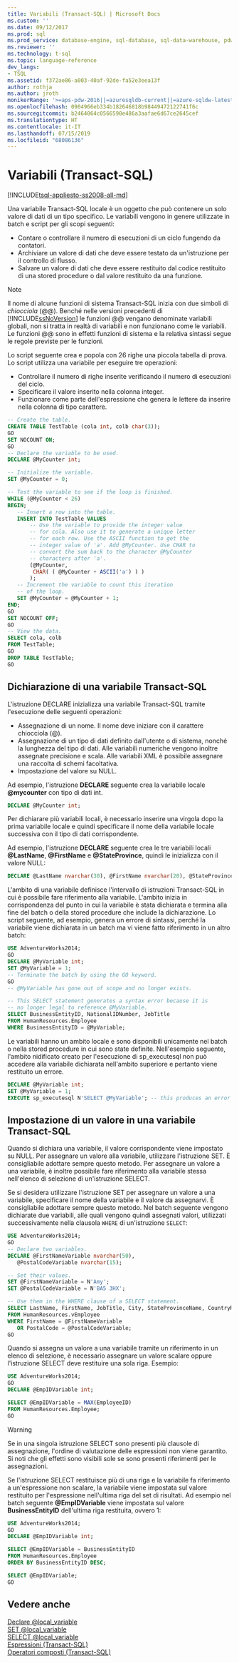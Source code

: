 ```yaml
---
title: Variabili (Transact-SQL) | Microsoft Docs
ms.custom: ''
ms.date: 09/12/2017
ms.prod: sql
ms.prod_service: database-engine, sql-database, sql-data-warehouse, pdw
ms.reviewer: ''
ms.technology: t-sql
ms.topic: language-reference
dev_langs:
- TSQL
ms.assetid: f372ae86-a003-40af-92de-fa52e3eea13f
author: rothja
ms.author: jroth
monikerRange: '>=aps-pdw-2016||=azuresqldb-current||=azure-sqldw-latest||>=sql-server-2016||=sqlallproducts-allversions||>=sql-server-linux-2017||=azuresqldb-mi-current'
ms.openlocfilehash: 0904966eb334b182646818b98449472122741f6c
ms.sourcegitcommit: b2464064c0566590e486a3aafae6d67ce2645cef
ms.translationtype: HT
ms.contentlocale: it-IT
ms.lasthandoff: 07/15/2019
ms.locfileid: "68086136"
---
```

# <a name="variables-transact-sql"></a>Variabili (Transact-SQL)
[!INCLUDE[tsql-appliesto-ss2008-all-md](../../includes/tsql-appliesto-ss2008-all-md.md)]

Una variabile Transact-SQL locale è un oggetto che può contenere un solo valore di dati di un tipo specifico. Le variabili vengono in genere utilizzate in batch e script per gli scopi seguenti: 

* Contare o controllare il numero di esecuzioni di un ciclo fungendo da contatori.
* Archiviare un valore di dati che deve essere testato da un'istruzione per il controllo di flusso.
* Salvare un valore di dati che deve essere restituito dal codice restituito di una stored procedure o dal valore restituito da una funzione.

> [!NOTE]
> Il nome di alcune funzioni di sistema Transact-SQL inizia con due simboli di *chiocciola* (\@\@). Benché nelle versioni precedenti di [!INCLUDE[ssNoVersion](../../includes/ssnoversion-md.md)] le funzioni \@\@ vengano denominate variabili globali, non si tratta in realtà di variabili e non funzionano come le variabili. Le funzioni \@\@ sono in effetti funzioni di sistema e la relativa sintassi segue le regole previste per le funzioni.

Lo script seguente crea e popola con 26 righe una piccola tabella di prova. Lo script utilizza una variabile per eseguire tre operazioni: 

* Controllare il numero di righe inserite verificando il numero di esecuzioni del ciclo.
* Specificare il valore inserito nella colonna integer.
* Funzionare come parte dell'espressione che genera le lettere da inserire nella colonna di tipo carattere.  

```sql
-- Create the table.
CREATE TABLE TestTable (cola int, colb char(3));
GO
SET NOCOUNT ON;
GO
-- Declare the variable to be used.
DECLARE @MyCounter int;

-- Initialize the variable.
SET @MyCounter = 0;

-- Test the variable to see if the loop is finished.
WHILE (@MyCounter < 26)
BEGIN;
   -- Insert a row into the table.
   INSERT INTO TestTable VALUES
       -- Use the variable to provide the integer value
       -- for cola. Also use it to generate a unique letter
       -- for each row. Use the ASCII function to get the
       -- integer value of 'a'. Add @MyCounter. Use CHAR to
       -- convert the sum back to the character @MyCounter
       -- characters after 'a'.
       (@MyCounter,
        CHAR( ( @MyCounter + ASCII('a') ) )
       );
   -- Increment the variable to count this iteration
   -- of the loop.
   SET @MyCounter = @MyCounter + 1;
END;
GO
SET NOCOUNT OFF;
GO
-- View the data.
SELECT cola, colb
FROM TestTable;
GO
DROP TABLE TestTable;
GO
```

## <a name="declaring-a-transact-sql-variable"></a>Dichiarazione di una variabile Transact-SQL
L'istruzione DECLARE inizializza una variabile Transact-SQL tramite l'esecuzione delle seguenti operazioni: 
* Assegnazione di un nome. Il nome deve iniziare con il carattere chiocciola (\@).
* Assegnazione di un tipo di dati definito dall'utente o di sistema, nonché la lunghezza del tipo di dati. Alle variabili numeriche vengono inoltre assegnate precisione e scala. Alle variabili XML è possibile assegnare una raccolta di schemi facoltativa.
* Impostazione del valore su NULL.

Ad esempio, l'istruzione **DECLARE** seguente crea la variabile locale **\@mycounter** con tipo di dati int.  
```sql
DECLARE @MyCounter int;
```
Per dichiarare più variabili locali, è necessario inserire una virgola dopo la prima variabile locale e quindi specificare il nome della variabile locale successiva con il tipo di dati corrispondente.

Ad esempio, l'istruzione **DECLARE** seguente crea le tre variabili locali **\@LastName**, **\@FirstName** e **\@StateProvince**, quindi le inizializza con il valore NULL:  
```sql
DECLARE @LastName nvarchar(30), @FirstName nvarchar(20), @StateProvince nchar(2);
```

L'ambito di una variabile definisce l'intervallo di istruzioni Transact-SQL in cui è possibile fare riferimento alla variabile. L'ambito inizia in corrispondenza del punto in cui la variabile è stata dichiarata e termina alla fine del batch o della stored procedure che include la dichiarazione. Lo script seguente, ad esempio, genera un errore di sintassi, perché la variabile viene dichiarata in un batch ma vi viene fatto riferimento in un altro batch:  
```sql
USE AdventureWorks2014;
GO
DECLARE @MyVariable int;
SET @MyVariable = 1;
-- Terminate the batch by using the GO keyword.
GO 
-- @MyVariable has gone out of scope and no longer exists.

-- This SELECT statement generates a syntax error because it is
-- no longer legal to reference @MyVariable.
SELECT BusinessEntityID, NationalIDNumber, JobTitle
FROM HumanResources.Employee
WHERE BusinessEntityID = @MyVariable;
```

Le variabili hanno un ambito locale e sono disponibili unicamente nel batch o nella stored procedure in cui sono state definite. Nell'esempio seguente, l'ambito nidificato creato per l'esecuzione di sp_executesql non può accedere alla variabile dichiarata nell'ambito superiore e pertanto viene restituito un errore.  

```sql
DECLARE @MyVariable int;
SET @MyVariable = 1;
EXECUTE sp_executesql N'SELECT @MyVariable'; -- this produces an error
```

## <a name="setting-a-value-in-a-transact-sql-variable"></a>Impostazione di un valore in una variabile Transact-SQL

Quando si dichiara una variabile, il valore corrispondente viene impostato su NULL. Per assegnare un valore alla variabile, utilizzare l'istruzione SET. È consigliabile adottare sempre questo metodo. Per assegnare un valore a una variabile, è inoltre possibile fare riferimento alla variabile stessa nell'elenco di selezione di un'istruzione SELECT.

Se si desidera utilizzare l'istruzione SET per assegnare un valore a una variabile, specificare il nome della variabile e il valore da assegnarvi. È consigliabile adottare sempre questo metodo. Nel batch seguente vengono dichiarate due variabili, alle quali vengono quindi assegnati valori, utilizzati successivamente nella clausola `WHERE` di un'istruzione `SELECT`:  

```sql
USE AdventureWorks2014;
GO
-- Declare two variables.
DECLARE @FirstNameVariable nvarchar(50),
   @PostalCodeVariable nvarchar(15);

-- Set their values.
SET @FirstNameVariable = N'Amy';
SET @PostalCodeVariable = N'BA5 3HX';

-- Use them in the WHERE clause of a SELECT statement.
SELECT LastName, FirstName, JobTitle, City, StateProvinceName, CountryRegionName
FROM HumanResources.vEmployee
WHERE FirstName = @FirstNameVariable
   OR PostalCode = @PostalCodeVariable;
GO
```

Quando si assegna un valore a una variabile tramite un riferimento in un elenco di selezione, è necessario assegnare un valore scalare oppure l'istruzione SELECT deve restituire una sola riga. Esempio:  

```sql
USE AdventureWorks2014;
GO
DECLARE @EmpIDVariable int;

SELECT @EmpIDVariable = MAX(EmployeeID)
FROM HumanResources.Employee;
GO
```

> [!WARNING]
> Se in una singola istruzione SELECT sono presenti più clausole di assegnazione, l'ordine di valutazione delle espressioni non viene garantito. Si noti che gli effetti sono visibili sole se sono presenti riferimenti per le assegnazioni.

Se l'istruzione SELECT restituisce più di una riga e la variabile fa riferimento a un'espressione non scalare, la variabile viene impostata sul valore restituito per l'espressione nell'ultima riga del set di risultati. Ad esempio nel batch seguente **\@EmpIDVariable** viene impostata sul valore **BusinessEntityID** dell'ultima riga restituita, ovvero 1:  

```sql
USE AdventureWorks2014;
GO
DECLARE @EmpIDVariable int;

SELECT @EmpIDVariable = BusinessEntityID
FROM HumanResources.Employee
ORDER BY BusinessEntityID DESC;

SELECT @EmpIDVariable;
GO
```

## <a name="see-also"></a>Vedere anche  
 [Declare @local_variable](../../t-sql/language-elements/declare-local-variable-transact-sql.md)  
 [SET @local_variable](../../t-sql/language-elements/set-local-variable-transact-sql.md)  
 [SELECT @local_variable](../../t-sql/language-elements/select-local-variable-transact-sql.md)  
 [Espressioni &#40;Transact-SQL&#41;](../../t-sql/language-elements/expressions-transact-sql.md)   
 [Operatori composti &#40;Transact-SQL&#41;](../../t-sql/language-elements/compound-operators-transact-sql.md)   
  
  
